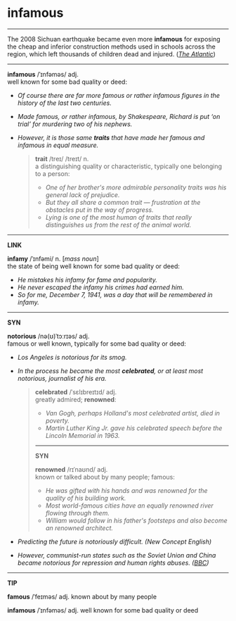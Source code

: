 # infamous  

---

The 2008 Sichuan earthquake became even more **infamous** for exposing the cheap and inferior construction methods used in schools across the region, which left thousands of children dead and injured. ([*The Atlantic*](https://www.theatlantic.com/photo/2018/05/10-years-since-the-devastating-2008-sichuan-earthquake/560066/))

---

**infamous** /ˈɪnfəməs/ adj. <br> well known for some bad quality or deed:

- *Of course there are far more famous or rather infamous figures in the history of the last two centuries.*

- *Made famous, or rather infamous, by Shakespeare, Richard is put ‘on trial’ for murdering two of his nephews.*

- *However, it is those same **traits** that have made her famous and infamous in equal measure.* 

  > **trait** /treɪ/ /treɪt/ n. <br> a distinguishing quality or characteristic, typically one belonging to a person: 
  >
  > - *One of her brother's more admirable personality traits was his general lack of prejudice.* 
  > - *But they all share a common trait — frustration at the obstacles put in the way of progress.* 
  > - *Lying is one of the most human of traits that really distinguishes us from the rest of the animal world.*

---

**LINK** 

**infamy** /ˈɪnfəmi/ n. [*mass noun*] <br> the state of being well known for some bad quality or deed:

- *He mistakes his infamy for fame and popularity.*
- *He never escaped the infamy his crimes had earned him.*
- *So for me, December 7, 1941, was a day that will be remembered in infamy.*

---

**SYN** 

**notorious** /nə(ʊ)ˈtɔːrɪəs/ adj. <br> famous or well known, typically for some bad quality or deed:

- *Los Angeles is notorious for its smog.*

- *In the process he became the most **celebrated**, or at least most notorious, journalist of his era.* 

  > **celebrated** /ˈsɛlɪbreɪtɪd/ adj. <br> greatly admired; **renowned**: 
  >
  > - *Van Gogh, perhaps Holland's most celebrated artist, died in poverty.* 
  > -  *Martin Luther King Jr. gave his celebrated speech before the Lincoln Memorial in 1963.*
  >
  > ---
  >
  > **SYN** 
  >
  > **renowned** /rɪˈnaʊnd/ adj. <br> known or talked about by many people; famous: 
  >
  > - *He was gifted with his hands and was renowned for the quality of his building work.* 
  > - *Most world-famous cities have an equally renowned river flowing through them.* 
  > - *William would follow in his father's footsteps and also become an renowned architect.* 

- *Predicting the future is notoriously difficult. (New Concept English)*
- *However, communist-run states such as the Soviet Union and China became notorious for repression and human rights abuses. ([BBC](http://www.bbc.com/news/world-europe-44009621))*

---

**TIP**

**famous** /ˈfeɪməs/ adj. known about by many people

**infamous** /ˈɪnfəməs/ adj. well known for some bad quality or deed
